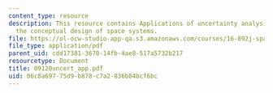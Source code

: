 ```yaml
---
content_type: resource
description: This resource contains Applications of uncertainty analysis applied to
  the conceptual design of space systems.
file: https://ol-ocw-studio-app-qa.s3.amazonaws.com/courses/16-892j-space-system-architecture-and-design-fall-2004/06c8a69775d9b878c7a2836b84bcf6bc_09120uncert_app.pdf
file_type: application/pdf
parent_uid: cdd17381-3670-14fb-4ae8-517a5732b217
resourcetype: Document
title: 09120uncert_app.pdf
uid: 06c8a697-75d9-b878-c7a2-836b84bcf6bc
---
```

